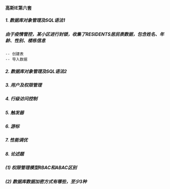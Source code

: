 #### 高斯IE第六套

##### 1. 数据库对象管理及SQL语法1

##### 	由于疫情管控，某小区进行封锁，收集了RESIDENTS居民表数据，包含姓名、年龄、性别、楼栋信息

```
-- 创建表
-- 导入数据 
```

##### 2. 数据库对象管理及SQL语法2

##### 3. 用户及权限管理

##### 4. 行级访问控制

##### 5. 触发器

##### 6. 游标

##### 7. 性能调优

##### 8. 论述题

##### (1) 权限管理模型RBAC和ABAC区别

##### (2) 数据库数据加密方式有哪些，至少3种



